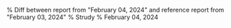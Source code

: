 % Diff between report from "February 04, 2024" and reference report from "February 03, 2024"
% Strudy
% February 04, 2024


